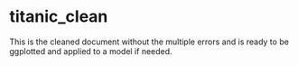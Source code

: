 # titanic_clean
This is the cleaned document without the multiple errors and is ready to be ggplotted and applied to a model if needed. 
